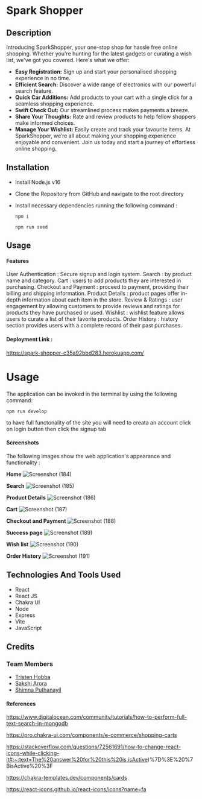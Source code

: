 # Spark Shopper

## Description
Introducing SparkShopper, your one-stop shop for hassle free online shopping. Whether you're hunting for the latest gadgets or curating a wish list, we've got you covered. Here's what we offer:
* **Easy Registration:** Sign up and start your personalised shopping experience in no time.
* **Efficient Search:** Discover a wide range of electronics with our powerful search feature.
* **Quick Car Additions:** Add products to your cart with a single click for a seamless shopping experience.
* **Swift Check Out:** Our streamlined process makes payments a breeze.
* **Share Your Thoughts:** Rate and review products to help fellow shoppers make informed choices.
* **Manage Your Wishlist:** Easily create and track your favourite items.
At SparkShopper, we’re all about making  your shopping experience enjoyable and convenient. Join us today and start a journey of effortless online shopping.


## Installation

- Install Node.js v16
- Clone the Repository from GitHub and navigate to the root directory
- Install necessary dependencies running the following command :

  ```
  npm i
  ```
  ```
  npm run seed
  ```
## Usage

#### Features

User Authentication : Secure signup and login system.
Search : by product name and category.
Cart :  users to add products they are interested in purchasing.
Checkout and Payment :  proceed to payment, providing their billing and shipping information.
Product Details : product pages offer in-depth information about each item in the store.
Review & Ratings : user engagement by allowing customers to provide reviews and ratings for products they have purchased or used.
Wishlist : wishlist feature allows users to curate a list of their favorite products.
Order History :  history section provides users with a complete record of their past purchases.

#### Deployment Link :

https://spark-shopper-c35a92bbd283.herokuapp.com/

# Usage
The application can be invoked in the terminal by using the following command:

```
npm run develop
```
to have full functonality of the site you will need to creata an account 
click on login button then click the signup tab


#### Screenshots

The following images show the web application's appearance and functionality :

**Home**
![Screenshot (184)](https://github.com/Tristenh/spark-shopper/assets/121472192/d895e5ae-8e9d-4050-948a-dece756deed4)

**Search**
![Screenshot (185)](https://github.com/Tristenh/spark-shopper/assets/121472192/7c807031-cf33-4dca-ab36-46c1e2d586ed)

**Product Details**
![Screenshot (186)](https://github.com/Tristenh/spark-shopper/assets/121472192/08a42d98-23d3-4a19-add0-287b432337ef)

**Cart**
![Screenshot (187)](https://github.com/Tristenh/spark-shopper/assets/121472192/56666700-cf78-4305-8f7a-871b78a53242)

**Checkout and Payment**
![Screenshot (188)](https://github.com/Tristenh/spark-shopper/assets/121472192/a657b7d3-a564-42cb-b2de-b6a1259a8b0f)

**Success page**
![Screenshot (189)](https://github.com/Tristenh/spark-shopper/assets/121472192/41c584be-2e23-450e-85f9-43bfeb0df0a4)

**Wish list**
![Screenshot (190)](https://github.com/Tristenh/spark-shopper/assets/121472192/0f717f99-ec13-4112-b20f-3f90c9f62352)

**Order History**
![Screenshot (191)](https://github.com/Tristenh/spark-shopper/assets/121472192/35434549-4c39-4b0c-bb19-d7554659fb6f)

## Technologies And Tools Used
* React
* React JS
* Chakra UI
* Node
* Express
* Vite
* JavaScript

## Credits

### Team Members

- <a href="https://github.com/Tristenh">Tristen Hobba</a>
- <a href="https://github.com/sakshiarora04">Sakshi Arora</a>
- <a href="https://github.com/shimna-puthanayil">Shimna Puthanayil</a>

#### References

https://www.digitalocean.com/community/tutorials/how-to-perform-full-text-search-in-mongodb

https://pro.chakra-ui.com/components/e-commerce/shopping-carts

https://stackoverflow.com/questions/72561691/how-to-change-react-icons-while-clicking-it#:~:text=The%20answer%20for%20this%20is,isActive)%7D%3E%20%7BisActive%20%3F

https://chakra-templates.dev/components/cards

https://react-icons.github.io/react-icons/icons?name=fa
